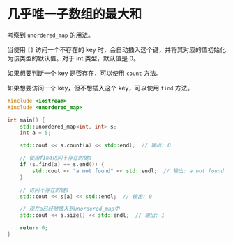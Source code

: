 # 几乎唯一子数组的最大和

考察到 `unordered_map` 的用法。

当使用 `[]` 访问一个不存在的 key 时，会自动插入这个键，并将其对应的值初始化为该类型的默认值。对于 int 类型，默认值是 0。

如果想要判断一个 key 是否存在，可以使用 `count` 方法。

如果想要访问一个 key，但不想插入这个 key，可以使用 `find` 方法。

```cpp
#include <iostream>
#include <unordered_map>

int main() {
    std::unordered_map<int, int> s;
    int a = 5;

    std::cout << s.count(a) << std::endl;  // 输出: 0

    // 使用find访问不存在的键a
    if (s.find(a) == s.end()) {
        std::cout << "a not found" << std::endl;  // 输出: a not found
    }

    // 访问不存在的键a
    std::cout << s[a] << std::endl;  // 输出: 0

    // 现在a已经被插入到unordered_map中
    std::cout << s.size() << std::endl;  // 输出: 1

    return 0;
}
```


